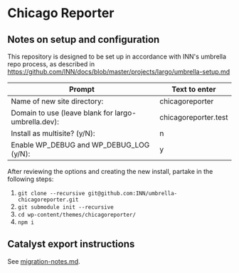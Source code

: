 # Chicago Reporter

## Notes on setup and configuration

This repository is designed to be set up in accordance with INN's umbrella repo process, as described in https://github.com/INN/docs/blob/master/projects/largo/umbrella-setup.md

Prompt | Text to enter
------------ | -------------
Name of new site directory: | chicagoreporter
Domain to use (leave blank for largo-umbrella.dev): | chicagoreporter.test
Install as multisite? (y/N): | n
Enable WP_DEBUG and WP_DEBUG_LOG (y/N): | y

After reviewing the options and creating the new install, partake in the following steps:

1. `git clone --recursive git@github.com:INN/umbrella-chicagoreporter.git`
2. `git submodule init --recursive`
3. `cd wp-content/themes/chicagoreporter/`
4. `npm i`

## Catalyst export instructions

See [migration-notes.md](./migration-notes.md).
